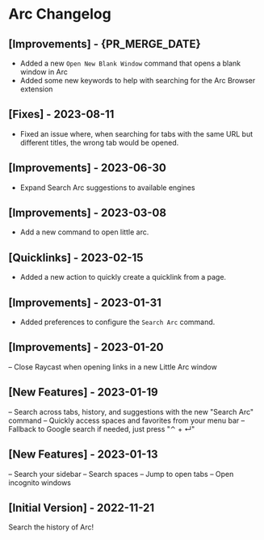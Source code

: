 # Arc Changelog

## [Improvements] - {PR_MERGE_DATE}

- Added a new `Open New Blank Window` command that opens a blank window in Arc
- Added some new keywords to help with searching for the Arc Browser extension

## [Fixes] - 2023-08-11

- Fixed an issue where, when searching for tabs with the same URL but different titles, the wrong tab would be opened.

## [Improvements] - 2023-06-30

- Expand Search Arc suggestions to available engines

## [Improvements] - 2023-03-08

- Add a new command to open little arc.

## [Quicklinks] - 2023-02-15

- Added a new action to quickly create a quicklink from a page.

## [Improvements] - 2023-01-31

- Added preferences to configure the `Search Arc` command.

## [Improvements] - 2023-01-20

– Close Raycast when opening links in a new Little Arc window

## [New Features] - 2023-01-19

– Search across tabs, history, and suggestions with the new "Search Arc" command
– Quickly access spaces and favorites from your menu bar
– Fallback to Google search if needed, just press "⌃ + ↵"

## [New Features] - 2023-01-13

– Search your sidebar
– Search spaces
– Jump to open tabs
– Open incognito windows

## [Initial Version] - 2022-11-21

Search the history of Arc!